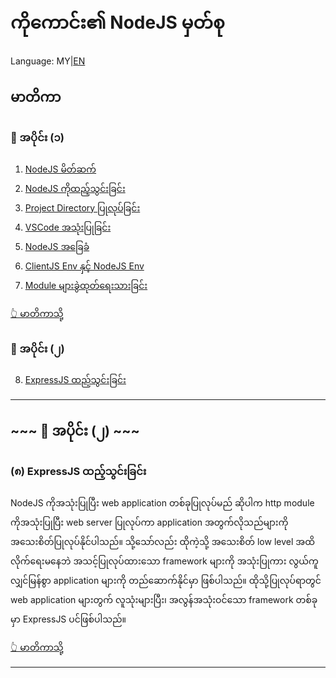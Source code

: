 # ကိုကောင်း၏ NodeJS မှတ်စု

Language: MY|[EN](../en/part-2.md)

## မာတိကာ

### 📒 အပိုင်း (၁)

1. [NodeJS မိတ်ဆက်](./index.md#၁-nodejs-မိတ်ဆက်)
2. [NodeJS ကိုထည့်သွင်းခြင်း](./index.md#၂-nodejs-ကိုထည့်သွင်းခြင်း)
3. [Project Directory ပြုလုပ်ခြင်း](./index.md#၃-project-directory-ပြုလုပ်ခြင်း)
4. [VSCode အသုံးပြုခြင်း](./index.md#၄-vscode-အသုံးပြုခြင်း)
5. [NodeJS အခြေခံ](./index.md#၅-nodejs-အခြေခံ)
6. [ClientJS Env နှင့် NodeJS Env](./index.md#၆-clientjs-env-နှင့်-nodejs-env)
7. [Module များခွဲထုတ်ရေးသားခြင်း](#၇-module-များခွဲထုတ်ရေးသားခြင်း)

[👆 မာတိကာသို့](#မာတိကာ)

### 📒 အပိုင်း (၂)

8. [ExpressJS ထည့်သွင်းခြင်း](./part-2.md#၈-expressjs-ထည့်သွင်းခြင်း)

---

## ~~~ 📒 အပိုင်း (၂) ~~~

### (၈) ExpressJS ထည့်သွင်းခြင်း

NodeJS ကိုအသုံးပြုပြီး web application တစ်ခုပြုလုပ်မည် ဆိုပါက http module ကိုအသုံးပြုပြီး web server ပြုလုပ်ကာ application အတွက်လိုသည်များကို အသေးစိတ်ပြုလုပ်နိုင်ပါသည်။ သို့သော်လည်း ထိုကဲ့သို့ အသေးစိတ် low level အထိလိုက်ရေးမနေဘဲ အသင့်ပြုလုပ်ထားသော framework များကို အသုံးပြုကား လွယ်ကူလျှင်မြန်စွာ application များကို တည်ဆောက်နိုင်မှာ ဖြစ်ပါသည်။ ထိုသို့ပြုလုပ်ရာတွင် web application များတွက် လူသုံးများပြီး၊ အလွန်အသုံးဝင်သော framework တစ်ခုမှာ ExpressJS ပင်ဖြစ်ပါသည်။

[👆 မာတိကာသို့](#မာတိကာ)

---